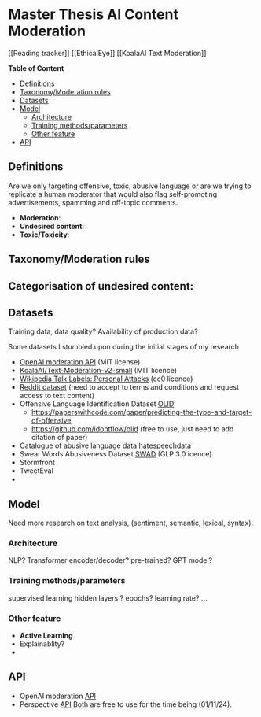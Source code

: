 # Master Thesis AI Content Moderation

[[Reading tracker]]
[[EthicalEye]]
[[KoalaAI Text Moderation]]

**Table of Content**
- [Definitions](#definitions)
- [Taxonomy/Moderation rules](#taxonomymoderation-rules)
- [Datasets](#datasets)
- [Model](#model)
	- [Architecture](#architecture)
	- [Training methods/parameters](#training-methodsparameters)
	- [Other feature](#other-feature)
- [API](#api)


## Definitions
Are we only targeting offensive, toxic, abusive language or are we trying to replicate a human moderator that would also flag self-promoting advertisements, spamming and off-topic comments.
- **Moderation**: 
- **Undesired content**: 
- **Toxic/Toxicity**: 

## Taxonomy/Moderation rules
Categorisation of undesired content:
- 

## Datasets
Training data, data quality?
Availability of production data?

Some datasets I stumbled upon during the initial stages of my research
- [OpenAI moderation API](https://github.com/openai/moderation-api-release) (MIT license)
- [KoalaAI/Text-Moderation-v2-small](https://huggingface.co/datasets/KoalaAI/Text-Moderation-v2-small) (MIT licence)
- [Wikipedia Talk Labels: Personal Attacks](https://figshare.com/articles/dataset/Wikipedia_Talk_Labels_Personal_Attacks/4054689) (cc0 licence)
- [Reddit dataset](https://github.com/mye1225/multilingual_content_mod) (need to accept to terms and conditions and request access to text content)
- Offensive Language Identification Dataset [OLID](https://paperswithcode.com/dataset/olid)
	- https://paperswithcode.com/paper/predicting-the-type-and-target-of-offensive
	- https://github.com/idontflow/olid (free to use, just need to add citation of paper)
- Catalogue of abusive language data [hatespeechdata](https://hatespeechdata.com/)
- Swear Words Abusiveness Dataset [SWAD](https://github.com/dadangewp/SWAD-Repository) (GLP 3.0 icence)
- Stormfront
- TweetEval
- 
## Model
Need more research on text analysis, (sentiment, semantic, lexical, syntax).
### Architecture
NLP?
Transformer encoder/decoder?
pre-trained? 
GPT model?

### Training methods/parameters
supervised learning
hidden layers ?
epochs?
learning rate?
...

### Other feature 
- **Active Learning**
- Explainablity? 
- 

## API
- OpenAI moderation [API](https://openai.com/index/new-and-improved-content-moderation-tooling/?form=MG0AV3)
- Perspective [API](https://perspectiveapi.com/)
Both are free to use for the time being (01/11/24).
